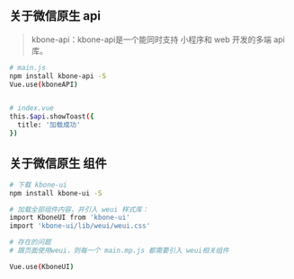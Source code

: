 ## 关于微信原生 api

> kbone-api：kbone-api是一个能同时支持 小程序和 web 开发的多端 api 库。

```bash
# main.js
npm install kbone-api -S
Vue.use(kboneAPI)


# index.vue
this.$api.showToast({
  title: '加载成功'
})
```

## 关于微信原生 组件

```bash
# 下载 kbone-ui
npm install kbone-ui -S

# 加载全部组件内容，并引入 weui 样式库：
import KboneUI from 'kbone-ui'
import 'kbone-ui/lib/weui/weui.css'

# 存在的问题
# 跟页面使用weui，则每一个 main.mp.js 都需要引入 weui相关组件

Vue.use(KboneUI)
```